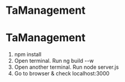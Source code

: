 # TaManagement

# TaManagement

1. npm install
2. Open terminal. Run ng build --w
3. Open another terminal. Run node server.js
4. Go to browser & check localhost:3000